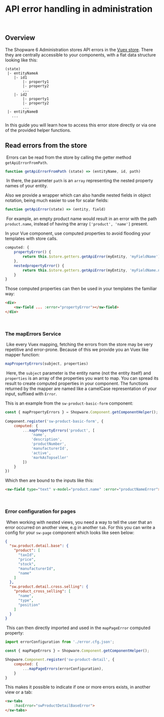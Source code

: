 # API error handling in administration
​
## Overview

The Shopware 6 Administration stores API errors in the [Vuex store](https://vuex.vuejs.org/).
There they are centrally accessible to your components, with a flat data structure looking like this:

```
(state)
 |- entityNameA
    |- id1
        |- property1
        |- property2
        ...
    |- id2
        |- property1
        |- property2
        ...
 |- entityNameB
   ...         
```

In this guide you will learn how to access this error store directly or via one of the provided helper functions.
​
## Read errors from the store
​
Errors can be read from the store by calling the getter method `getApiErrorFromPath`.
​
```javascript
function getApiErrorFromPath (state) => (entityName, id, path)
```
​
In there, the parameter `path` is an `array` representing the nested property names of your entity.

Also we provide a wrapper which can also handle nested fields in object notation, being much easier to use for scalar fields:
​
```javascript
function getApiError(state) => (entity, field)
```
​
For example, an empty product name would result in an error with the path `product.name`, instead of having the array `['product', 'name']` present.

In your Vue component, use computed properties to avoid flooding your templates with store calls.
​
```javascript
computed: {
    propertyError() {
        return this.$store.getters.getApiError(myEntity, 'myFieldName');
    },
    nestedpropertyError() {
        return this.$store.getters.getApiError(myEntity, 'myFieldName.nested');
    }
}
```

Those computed properties can then be used in your templates the familiar way:

```html
<div>
    <sw-field ... :error="propertyError"></sw-field>
</div>
```
​
### The mapErrors Service
​
Like every Vuex mapping, fetching the errors from the store may be very repetitive and error-prone.
Because of this we provide you an Vuex like mapper function:
​
```javascript
mapPropertyErrors(subject, properties)
```
​
Here, the `subject` parameter is the entity name (not the entity itself) and `properties` is an array of the properties you want to map.
You can spread its result to create computed properties in your component.
The functions returned by the mapper are named like a camelCase representation of your input, suffixed with `Error`.

This is an example from the `sw-product-basic-form` component:
​
```javascript
const { mapPropertyErrors } = Shopware.Component.getComponentHelper();
    
Component.register('sw-product-basic-form', {
    computed: {
        ...mapPropertyErrors('product', [
            'name',
            'description',
            'productNumber',
            'manufacturerId',
            'active',
            'markAsTopseller'
        ])
    }
})
```

Which then are bound to the inputs like this:

```html
<sw-field type="text" v-model="product.name" :error="productNameError">
``` 
​
### Error configuration for pages
​
When working with nested views, you need a way to tell the user that an error occurred on another view, e.g in another `tab`.
For this you can write a config for your `sw-page` component which looks like seen below: 
​
```json
{
  "sw.product.detail.base": {
    "product": [
      "taxId",
      "price",
      "stock",
      "manufacturerId",
      "name"
    ]
  },
  "sw.product.detail.cross.selling": {
    "product_cross_selling": [
      "name",
      "type",
      "position"
    ]
  }
}
```
​
This can then directly imported and used in the `mapPageError` computed property:

```javascript
import errorConfiguration from './error.cfg.json';

const { mapPageErrors } = Shopware.Component.getComponentHelper();

Shopware.Component.register('sw-product-detail', {
    computed: {
        ...mapPageErrors(errorConfiguration),
    }
}
```

This makes it possible to indicate if one or more errors exists, in another view or a tab:

```html
<sw-tabs
    :hasError="swProductDetailBaseError">
</sw-tabs>
```
